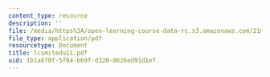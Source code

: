 ```yaml
---
content_type: resource
description: ''
file: /media/https%3A/open-learning-course-data-rc.s3.amazonaws.com/21m-735-technical-design-scenery-mechanisms-and-special-effects-spring-2004/1b1a870f5f04b69fd3208626ed91d1ef_lcsmitedu11.pdf
file_type: application/pdf
resourcetype: Document
title: lcsmitedu11.pdf
uid: 1b1a870f-5f04-b69f-d320-8626ed91d1ef
---
```

